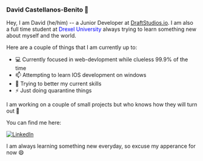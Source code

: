 ### David Castellanos-Benito 👋 

<p>
 Hey, I am David (he/him) -- a Junior Developer at <a href="https://draftstudios.io/" target="_blank">DraftStudios.io</a>. I am also a full time student at <span style="color: blue;"> Drexel University </span> always trying to learn something new about myself and the world. 
</p>

Here are a couple of things that I am currently up to: 
 - :computer: Currently focused in web-devlopment while clueless 99.9% of the time
 - 📫 Attempting to learn IOS development on windows
 - 🌱 Trying to better my current skills
 - ⚡ Just doing quarantine things
 
 I am working on a couple of small projects but who knows how they will turn out :eyes:

You can find me here:
<p>
 <a href="https://www.linkedin.com/in/davidcastel"><img src="https://img.shields.io/badge/LinkedIn-_.svg?style=for-the-badge&logo=linkedin&color=blue" alt="LinkedIn"></a>
</p>


I am always learning something new everyday, so excuse my apperance for now :smile:
